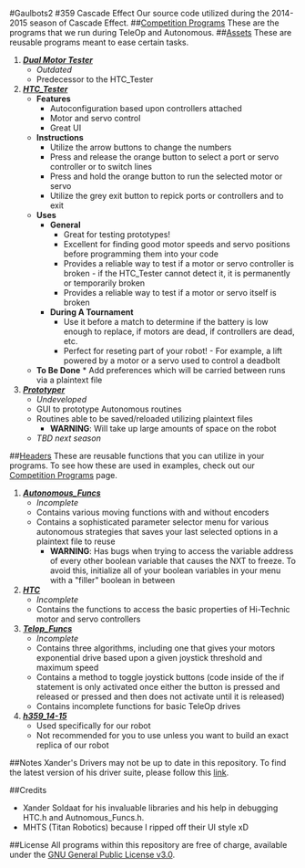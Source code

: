 #Gaulbots2 #359 Cascade Effect
Our source code utilized during the 2014-2015 season of Cascade Effect.
##[Competition Programs](https://github.com/ftc359/ftc2014/tree/master/Competition%20Programs)
These are the programs that we run during TeleOp and Autonomous.
##[Assets](https://github.com/ftc359/ftc2014/tree/master/Competition%20Programs/Assets)
These are reusable programs meant to ease certain tasks.

1. [**_Dual Motor Tester_**](https://github.com/ftc359/ftc2014/blob/master/Competition%20Programs/Assets/Dual%20Motor%20Tester.c)
    * _Outdated_
    * Predecessor to the HTC_Tester
2. [**_HTC_Tester_**](https://github.com/ftc359/ftc2014/blob/master/Competition%20Programs/Assets/HTC_Tester%20v1.0.c)
    * **Features**
        * Autoconfiguration based upon controllers attached
        * Motor and servo control
        * Great UI
    * **Instructions**
        * Utilize the arrow buttons to change the numbers
        * Press and release the orange button to select a port or servo controller or to switch lines
        * Press and hold the orange button to run the selected motor or servo
        * Utilize the grey exit button to repick ports or controllers and to exit
    * **Uses**
        * **General**
            * Great for testing prototypes!
            * Excellent for finding good motor speeds and servo positions before programming them into your code
            * Provides a reliable way to test if a motor or servo controller is broken - if the HTC_Tester cannot detect it, it is permanently or temporarily broken
            * Provides a reliable way to test if a motor or servo itself is broken
        * **During A Tournament**
            * Use it before a match to determine if the battery is low enough to replace, if motors are dead, if controllers are dead, etc.
            * Perfect for reseting part of your robot! - For example, a lift powered by a motor or a servo used to control a deadbolt
	* **To Be Done**
            * Add preferences which will be carried between runs via a plaintext file
3. [**_Prototyper_**](https://github.com/ftc359/ftc2014/blob/master/Competition%20Programs/Assets/Prototyper.c)
    * _Undeveloped_
    * GUI to prototype Autonomous routines
    * Routines able to be saved/reloaded utilizing plaintext files
        * **WARNING**: Will take up large amounts of space on the robot
    * _TBD next season_

##[Headers](https://github.com/ftc359/ftc2014/tree/master/Competition%20Programs/Assets/Headers)
These are reusable functions that you can utilize in your programs. To see how these are used in examples, check out our [Competition Programs](https://github.com/ftc359/ftc2014/tree/master/Competition%20Programs/Assets/Headers) page.

1. [**_Autonomous_Funcs_**](https://github.com/ftc359/ftc2014/blob/master/Competition%20Programs/Assets/Headers/Autonomous_Funcs.h)
    * _Incomplete_
    * Contains various moving functions with and without encoders
    * Contains a sophisticated parameter selector menu for various autonomous strategies that saves your last selected options in a plaintext file to reuse
        * **WARNING**: Has bugs when trying to access the variable address of every other boolean variable that causes the NXT to freeze. To avoid this, initialize all of your boolean variables in your menu with a "filler" boolean in between
2. [**_HTC_**](https://github.com/ftc359/ftc2014/blob/master/Competition%20Programs/Assets/Headers/HTC.h)
    * _Incomplete_
    * Contains the functions to access the basic properties of Hi-Technic motor and servo controllers
3. [**_Telop_Funcs_**](https://github.com/ftc359/ftc2014/blob/master/Competition%20Programs/Assets/Headers/Teleop_Funcs.h)
    * _Incomplete_
    * Contains three algorithms, including one that gives your motors exponential drive based upon a given joystick threshold and maximum speed
    * Contains a method to toggle joystick buttons (code inside of the if statement is only activated once either the button is pressed and released or pressed and then does not activate until it is released)
    * Contains incomplete functions for basic TeleOp drives
4. [**_h359_14-15_**](https://github.com/ftc359/ftc2014/blob/master/Competition%20Programs/Assets/Headers/h359_14-15.h)
    * Used specifically for our robot
    * Not recommended for you to use unless you want to build an exact replica of our robot

##Notes
Xander's Drivers may not be up to date in this repository. To find the latest version of his driver suite, please follow this [link](https://github.com/botbench/robotcdriversuite).

##Credits
* Xander Soldaat for his invaluable libraries and his help in debugging HTC.h and Autnomous_Funcs.h.
* MHTS (Titan Robotics) because I ripped off their UI style xD

##License
All programs within this repository are free of charge, available under the [GNU General Public License v3.0](http://www.gnu.org/licenses/gpl.html).

